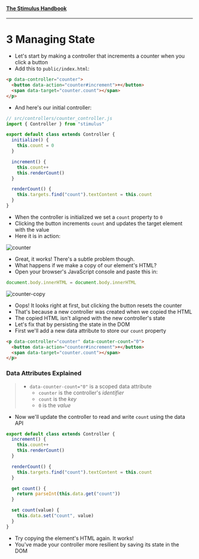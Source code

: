 #### [The Stimulus Handbook](README.md)

---

# 3 Managing State

* Let's start by making a controller that increments a counter when you click a button
* Add this to `public/index.html`:

```html
<p data-controller="counter">
  <button data-action="counter#increment">+</button>
  <span data-target="counter.count"></span>
</p>
```

* And here's our initial controller:

```js
// src/controllers/counter_controller.js
import { Controller } from "stimulus"

export default class extends Controller {
  initialize() {
    this.count = 0
  }

  increment() {
    this.count++
    this.renderCount()
  }

  renderCount() {
    this.targets.find("count").textContent = this.count
  }
}
```

* When the controller is initialized we set a `count` property to `0`
* Clicking the button increments `count` and updates the target element with the value
* Here it is in action:

![counter](https://user-images.githubusercontent.com/5355/34276147-1c20f558-e66e-11e7-9ae1-8ed731c65c16.gif)

* Great, it works! There's a subtle problem though.
* What happens if we make a copy of our element's HTML?
* Open your browser's JavaScript console and paste this in:

```js
document.body.innerHTML = document.body.innerHTML
```

![counter-copy](https://user-images.githubusercontent.com/5355/34276158-250cff9a-e66e-11e7-886f-5d62a74bce41.gif)

* Oops! It looks right at first, but clicking the button resets the counter
* That's because a new controller was created when we copied the HTML
* The copied HTML isn't aligned with the new controller's state
* Let's fix that by persisting the state in the DOM
* First we'll add a new data attribute to store our `count` property

```html
<p data-controller="counter" data-counter-count="0">
  <button data-action="counter#increment">+</button>
  <span data-target="counter.count"></span>
</p>
```

### Data Attributes Explained

> * `data-counter-count="0"` is a scoped data attribute
>   * `counter` is the controller's _identifier_
>   * `count` is the _key_
>   * `0` is the _value_

* Now we'll update the controller to read and write `count` using the data API

```js
export default class extends Controller {
  increment() {
    this.count++
    this.renderCount()
  }

  renderCount() {
    this.targets.find("count").textContent = this.count
  }

  get count() {
    return parseInt(this.data.get("count"))
  }

  set count(value) {
    this.data.set("count", value)
  }
}
```

* Try copying the element's HTML again. It works!
* You've made your controller more resilient by saving its state in the DOM
